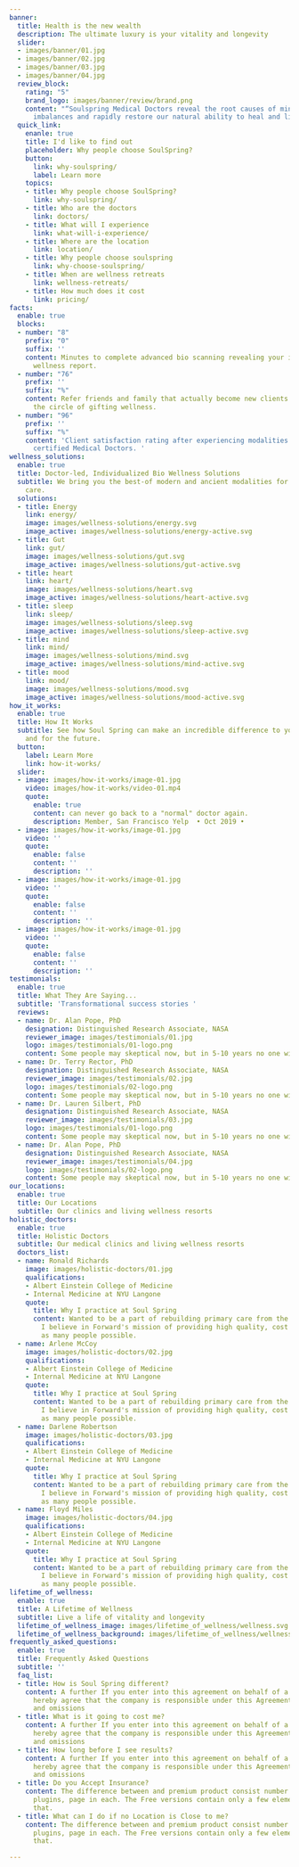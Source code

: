 ```yaml
---
banner:
  title: Health is the new wealth
  description: The ultimate luxury is your vitality and longevity
  slider:
  - images/banner/01.jpg
  - images/banner/02.jpg
  - images/banner/03.jpg
  - images/banner/04.jpg
  review_block:
    rating: "5"
    brand_logo: images/banner/review/brand.png
    content: "“Soulspring Medical Doctors reveal the root causes of mind-body-energy
      imbalances and rapidly restore our natural ability to heal and live well beyond.”"
  quick_link:
    enanle: true
    title: I'd like to find out
    placeholder: Why people choose SoulSpring?
    button:
      link: why-soulspring/
      label: Learn more
    topics:
    - title: Why people choose SoulSpring?
      link: why-soulspring/
    - title: Who are the doctors
      link: doctors/
    - title: What will I experience
      link: what-will-i-experience/
    - title: Where are the location
      link: location/
    - title: Why people choose soulspring
      link: why-choose-soulspring/
    - title: When are wellness retreats
      link: wellness-retreats/
    - title: How much does it cost
      link: pricing/
facts:
  enable: true
  blocks:
  - number: "8"
    prefix: "0"
    suffix: ''
    content: Minutes to complete advanced bio scanning revealing your individual bio
      wellness report.
  - number: "76"
    prefix: ''
    suffix: "%"
    content: Refer friends and family that actually become new clients and continue
      the circle of gifting wellness.
  - number: "96"
    prefix: ''
    suffix: "%"
    content: 'Client satisfaction rating after experiencing modalities led-by board
      certified Medical Doctors. '
wellness_solutions:
  enable: true
  title: Doctor-led, Individualized Bio Wellness Solutions
  subtitle: We bring you the best-of modern and ancient modalities for holistic health
    care.
  solutions:
  - title: Energy
    link: energy/
    image: images/wellness-solutions/energy.svg
    image_active: images/wellness-solutions/energy-active.svg
  - title: Gut
    link: gut/
    image: images/wellness-solutions/gut.svg
    image_active: images/wellness-solutions/gut-active.svg
  - title: heart
    link: heart/
    image: images/wellness-solutions/heart.svg
    image_active: images/wellness-solutions/heart-active.svg
  - title: sleep
    link: sleep/
    image: images/wellness-solutions/sleep.svg
    image_active: images/wellness-solutions/sleep-active.svg
  - title: mind
    link: mind/
    image: images/wellness-solutions/mind.svg
    image_active: images/wellness-solutions/mind-active.svg
  - title: mood
    link: mood/
    image: images/wellness-solutions/mood.svg
    image_active: images/wellness-solutions/mood-active.svg
how_it_works:
  enable: true
  title: How It Works
  subtitle: See how Soul Spring can make an incredible difference to your health today
    and for the future.
  button:
    label: Learn More
    link: how-it-works/
  slider:
  - image: images/how-it-works/image-01.jpg
    video: images/how-it-works/video-01.mp4
    quote:
      enable: true
      content: can never go back to a "normal" doctor again.
      description: Member, San Francisco Yelp  • Oct 2019 •
  - image: images/how-it-works/image-01.jpg
    video: ''
    quote:
      enable: false
      content: ''
      description: ''
  - image: images/how-it-works/image-01.jpg
    video: ''
    quote:
      enable: false
      content: ''
      description: ''
  - image: images/how-it-works/image-01.jpg
    video: ''
    quote:
      enable: false
      content: ''
      description: ''
testimonials:
  enable: true
  title: What They Are Saying...
  subtitle: 'Transformational success stories '
  reviews:
  - name: Dr. Alan Pope, PhD
    designation: Distinguished Research Associate, NASA
    reviewer_image: images/testimonials/01.jpg
    logo: images/testimonials/01-logo.png
    content: Some people may skeptical now, but in 5-10 years no one will be.
  - name: Dr. Terry Rector, PhD
    designation: Distinguished Research Associate, NASA
    reviewer_image: images/testimonials/02.jpg
    logo: images/testimonials/02-logo.png
    content: Some people may skeptical now, but in 5-10 years no one will be.
  - name: Dr. Lauren Silbert, PhD
    designation: Distinguished Research Associate, NASA
    reviewer_image: images/testimonials/03.jpg
    logo: images/testimonials/01-logo.png
    content: Some people may skeptical now, but in 5-10 years no one will be.
  - name: Dr. Alan Pope, PhD
    designation: Distinguished Research Associate, NASA
    reviewer_image: images/testimonials/04.jpg
    logo: images/testimonials/02-logo.png
    content: Some people may skeptical now, but in 5-10 years no one will be.
our_locations:
  enable: true
  title: Our Locations
  subtitle: Our clinics and living wellness resorts
holistic_doctors:
  enable: true
  title: Holistic Doctors
  subtitle: Our medical clinics and living wellness resorts
  doctors_list:
  - name: Ronald Richards
    image: images/holistic-doctors/01.jpg
    qualifications:
    - Albert Einstein College of Medicine
    - Internal Medicine at NYU Langone
    quote:
      title: Why I practice at Soul Spring
      content: Wanted to be a part of rebuilding primary care from the ground up.
        I believe in Forward's mission of providing high quality, cost effective care
        as many people possible.
  - name: Arlene McCoy
    image: images/holistic-doctors/02.jpg
    qualifications:
    - Albert Einstein College of Medicine
    - Internal Medicine at NYU Langone
    quote:
      title: Why I practice at Soul Spring
      content: Wanted to be a part of rebuilding primary care from the ground up.
        I believe in Forward's mission of providing high quality, cost effective care
        as many people possible.
  - name: Darlene Robertson
    image: images/holistic-doctors/03.jpg
    qualifications:
    - Albert Einstein College of Medicine
    - Internal Medicine at NYU Langone
    quote:
      title: Why I practice at Soul Spring
      content: Wanted to be a part of rebuilding primary care from the ground up.
        I believe in Forward's mission of providing high quality, cost effective care
        as many people possible.
  - name: Floyd Miles
    image: images/holistic-doctors/04.jpg
    qualifications:
    - Albert Einstein College of Medicine
    - Internal Medicine at NYU Langone
    quote:
      title: Why I practice at Soul Spring
      content: Wanted to be a part of rebuilding primary care from the ground up.
        I believe in Forward's mission of providing high quality, cost effective care
        as many people possible.
lifetime_of_wellness:
  enable: true
  title: A Lifetime of Wellness
  subtitle: Live a life of vitality and longevity
  lifetime_of_wellness_image: images/lifetime_of_wellness/wellness.svg
  lifetime_of_wellness_background: images/lifetime_of_wellness/wellness-bg.jpg
frequently_asked_questions:
  enable: true
  title: Frequently Asked Questions
  subtitle: ''
  faq_list:
  - title: How is Soul Spring different?
    content: A further If you enter into this agreement on behalf of a company, you
      hereby agree that the company is responsible under this Agreement for all actions
      and omissions
  - title: What is it going to cost me?
    content: A further If you enter into this agreement on behalf of a company, you
      hereby agree that the company is responsible under this Agreement for all actions
      and omissions
  - title: How long before I see results?
    content: A further If you enter into this agreement on behalf of a company, you
      hereby agree that the company is responsible under this Agreement for all actions
      and omissions
  - title: Do you Accept Insurance?
    content: The difference between and premium product consist number of components,
      plugins, page in each. The Free versions contain only a few elements and pages
      that.
  - title: What can I do if no Location is Close to me?
    content: The difference between and premium product consist number of components,
      plugins, page in each. The Free versions contain only a few elements and pages
      that.

---
```

